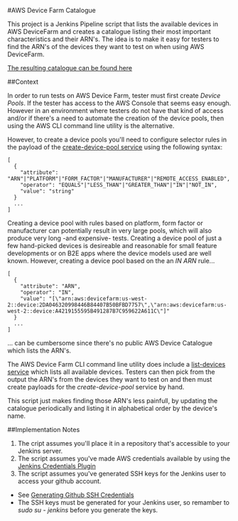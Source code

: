 #AWS Device Farm Catalogue

This project is a Jenkins Pipeline script that lists the available devices in AWS DeviceFarm and creates a catalogue listing their most important characteristics and their ARN's. The idea is to make it easy for testers to find the ARN's of the devices they want to test on when using AWS DeviceFarm.

[The resulting catalogue can be found here](./catalogue-table.md)

##Context

In order to run tests on AWS Device Farm, tester must first create *Device Pools*. If the tester has access to the AWS Console that seems easy enough. However in an environment where testers do not have that kind of access and/or if there's a need to automate the creation of the device pools, then using the AWS CLI command line utility is the alternative.

However, to create a device pools you'll need to configure selector rules in the payload of the [create-device-pool service](http://docs.aws.amazon.com/cli/latest/reference/devicefarm/create-device-pool.html) using the following syntax:

```
[
  {
    "attribute": "ARN"|"PLATFORM"|"FORM_FACTOR"|"MANUFACTURER"|"REMOTE_ACCESS_ENABLED",
    "operator": "EQUALS"|"LESS_THAN"|"GREATER_THAN"|"IN"|"NOT_IN",
    "value": "string"
  }
  ...
]
```

Creating a device pool with rules based on platform, form factor or manufacturer can potentially result in very large pools, which will also produce very long -and expensive- tests. Creating a device pool of just a few hand-picked devices is desireable and reasonable for small feature developments or on B2E apps where the device models used are well known. However, creating a device pool based on the an *IN ARN* rule...

```
[
  {
    "attribute": "ARN",
    "operator": "IN",
    "value": "[\"arn:aws:devicefarm:us-west-2::device:2DA046320998446B84407B50BFBD7757\",\"arn:aws:devicefarm:us-west-2::device:A4219155595B491287B7C959622A611C\"]"
  }
  ...
]
```

... can be cumbersome since there's no public AWS Device Catalogue which lists the ARN's.

The AWS Device Farm CLI command line utility does include a [list-devices service](http://docs.aws.amazon.com/cli/latest/reference/devicefarm/list-devices.html) which lists all available devices. Testers can then pick from the output the ARN's from the devices they want to test on and then must create payloads for the *create-device-pool* service by hand.

This script just makes finding those ARN's less painfull, by updating the catalogue periodically and listing it in alphabetical order by the device's name.

##Implementation Notes

1) The cript assumes you'll place it in a repository that's accessible to your Jenkins server.
2) The script assumes you've made AWS credentials available by using the [Jenkins Credentials Plugin](https://wiki.jenkins-ci.org/display/JENKINS/Credentials+Plugin)
3) The script assumes you've generated SSH keys for the Jenkins user to access your github account.
* See [Generating Github SSH Credentials](https://help.github.com/articles/generating-an-ssh-key/)
* The SSH keys must be generated for your Jenkins user, so remamber to *sudo su - jenkins* before you generate the keys.






